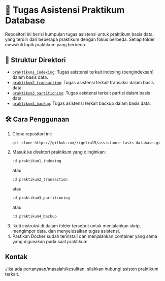 # 📘 Tugas Asistensi Praktikum Database

Repositori ini berisi kumpulan tugas asistensi untuk praktikum basis data, yang terdiri dari beberapa praktikum dengan fokus berbeda. Setiap folder mewakili topik praktikum yang berbeda.

## 📁 Struktur Direktori

- [`praktikum1_indexing`](https://github.com/rigelra15/assistance-tasks-database/tree/main/praktikum1_indexing): Tugas asistensi terkait indexing (pengindeksan) dalam basis data.
- [`praktikum2_transaction`](https://github.com/rigelra15/assistance-tasks-database/tree/main/praktikum2_transaction): Tugas asistensi terkait transaksi dalam basis data.
- [`praktikum3_partitioning`](https://github.com/rigelra15/assistance-tasks-database/tree/main/praktikum3_partitioning): Tugas asistensi terkait partisi dalam basis data.
- [`praktikum4_backup`](https://github.com/rigelra15/assistance-tasks-database/tree/main/praktikum4_backup): Tugas asistensi terkait backup dalam basis data.

## 🛠 Cara Penggunaan

1. Clone repositori ini:
   ```bash
   git clone https://github.com/rigelra15/assistance-tasks-database.git
   ```
2. Masuk ke direktori praktikum yang diinginkan:
   ```bash
   cd praktikum1_indexing
   ```
   atau
   ```bash
   cd praktikum2_transaction
   ```
   atau
   ```bash
   cd praktikum3_partitioning
   ```
   atau
   ```bash
   cd praktikum4_backup
   ```
3. Ikuti instruksi di dalam folder tersebut untuk menjalankan skrip, mengimpor data, dan menyelesaikan tugas asistensi.
4. Pastikan Docker sudah terinstall dan menjalankan container yang sama yang digunakan pada saat praktikum.

## Kontak
Jika ada pertanyaan/masalah/kesulitan, silahkan hubungi asisten praktikum terkait.